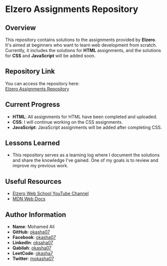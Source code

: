 # Elzero Assignments Repository

## Overview

This repository contains solutions to the assignments provided by **Elzero**. It's aimed at beginners who want to learn web development from scratch. Currently, it includes the solutions for **HTML** assignments, and the solutions for **CSS** and **JavaScript** will be added soon.

## Repository Link

You can access the repository here:  
[Elzero Assignments Repository](https://github.com/okasha07/Elzero-Assignments)

## Current Progress

- **HTML**: All assignments for HTML have been completed and uploaded.
- **CSS**: I will continue working on the CSS assignments.
- **JavaScript**: JavaScript assignments will be added after completing CSS.

## Lessons Learned

- This repository serves as a learning log where I document the solutions and share the knowledge I've gained. One of my goals is to review and improve my previous work.

## Useful Resources

- [Elzero Web School YouTube Channel](https://www.youtube.com/@ElzeroWebSchool)
- [MDN Web Docs](https://developer.mozilla.org/en-US/)

## Author Information

- **Name**: Mohamed Ali
- **GitHub**: [okasha07](https://github.com/okasha07)
- **Facebook**: [okasha07](https://www.facebook.com/okasha07)
- **LinkedIn**: [oksaha07](https://www.linkedin.com/in/oksaha07/)
- **Qabilah**: [okasha07](https://qabilah.com/profile/okasha07/)
- **LeetCode**: [okasha7](https://leetcode.com/u/okasha7/)
- **Twitter**: [mokasha07](https://x.com/mokasha07)

